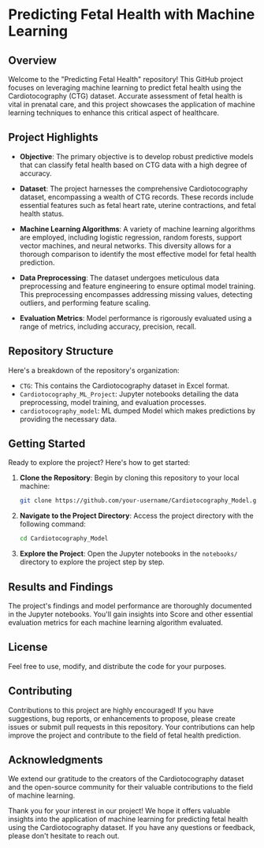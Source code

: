 # Predicting Fetal Health with Machine Learning

## Overview

Welcome to the "Predicting Fetal Health" repository! This GitHub project focuses on leveraging machine learning to predict fetal health using the Cardiotocography (CTG) dataset. Accurate assessment of fetal health is vital in prenatal care, and this project showcases the application of machine learning techniques to enhance this critical aspect of healthcare.

## Project Highlights

- **Objective**: The primary objective is to develop robust predictive models that can classify fetal health based on CTG data with a high degree of accuracy.

- **Dataset**: The project harnesses the comprehensive Cardiotocography dataset, encompassing a wealth of CTG records. These records include essential features such as fetal heart rate, uterine contractions, and fetal health status.

- **Machine Learning Algorithms**: A variety of machine learning algorithms are employed, including logistic regression, random forests, support vector machines, and neural networks. This diversity allows for a thorough comparison to identify the most effective model for fetal health prediction.

- **Data Preprocessing**: The dataset undergoes meticulous data preprocessing and feature engineering to ensure optimal model training. This preprocessing encompasses addressing missing values, detecting outliers, and performing feature scaling.

- **Evaluation Metrics**: Model performance is rigorously evaluated using a range of metrics, including accuracy, precision, recall.

## Repository Structure

Here's a breakdown of the repository's organization:

- `CTG`: This contains the Cardiotocography dataset in Excel format.
- `Cardiotocography_ML_Project`: Jupyter notebooks detailing the data preprocessing, model training, and evaluation processes.
- `cardiotocography_model`: ML dumped Model which makes predictions by providing the necessary data.

## Getting Started

Ready to explore the project? Here's how to get started:

1. **Clone the Repository**: Begin by cloning this repository to your local machine:

   ```bash
   git clone https://github.com/your-username/Cardiotocography_Model.git
   ```

2. **Navigate to the Project Directory**: Access the project directory with the following command:

   ```bash
   cd Cardiotocography_Model
   ```
   
3. **Explore the Project**: Open the Jupyter notebooks in the `notebooks/` directory to explore the project step by step.

## Results and Findings

The project's findings and model performance are thoroughly documented in the Jupyter notebooks. You'll gain insights into Score and other essential evaluation metrics for each machine learning algorithm evaluated.

## License

Feel free to use, modify, and distribute the code for your purposes.

## Contributing

Contributions to this project are highly encouraged! If you have suggestions, bug reports, or enhancements to propose, please create issues or submit pull requests in this repository. Your contributions can help improve the project and contribute to the field of fetal health prediction.

## Acknowledgments

We extend our gratitude to the creators of the Cardiotocography dataset and the open-source community for their valuable contributions to the field of machine learning.

Thank you for your interest in our project! We hope it offers valuable insights into the application of machine learning for predicting fetal health using the Cardiotocography dataset. If you have any questions or feedback, please don't hesitate to reach out.
```
